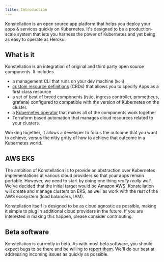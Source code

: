 ```yaml
---
title: Introduction
---
```


Konstellation is an open source app platform that helps you deploy your apps & services quickly on Kubernetes. It's designed to be a production-scale system that lets you harness the power of Kubernetes and yet being as easy to operate as Heroku.

## What is it

Konstellation is an integration of original and third party open source components. It includes

* a management CLI that runs on your dev machine (`kon`)
* [custom resource definitions](https://kubernetes.io/docs/tasks/extend-kubernetes/custom-resources/custom-resource-definitions/) (CRDs) that allows you to specify Apps as a first class resource
* a set of best of breed components (istio, ingress controller, prometheus, grafana) configured to compatible with the version of Kubernetes on the cluster.
* a [Kubernetes operator](https://kubernetes.io/docs/concepts/extend-kubernetes/operator/) that makes all of the components work together
* Terraform based automation that manages cloud resources related to your clusters.

Working together, it allows a developer to focus the outcome that you want to achieve, versus the nitty gritty of how to achieve that outcome in a Kubernetes world.

## AWS EKS

The ambition of Konstellation is to provide an abstraction over Kubernetes implementations at various cloud providers so that your apps remain portable. However, we need to start by doing one thing _really_ _really_ _well_. We've decided that the initial target would be Amazon AWS. Konstellation will create and manage clusters on EKS, as well as work with the rest of the AWS ecosystem (load balancers, IAM).

Konstellation itself is designed to be as cloud agnostic as possible, making it simple to plug in additional cloud providers in the future. If you are interested in making this happen, please consider contributing.

## Beta software

Konstellation is currently in beta. As with most beta software, you should expect bugs to be there and be willing to [report them](https://github.com/k11n/konstellation/issues). We'll do our best at addressing incoming issues as quickly as possible.
